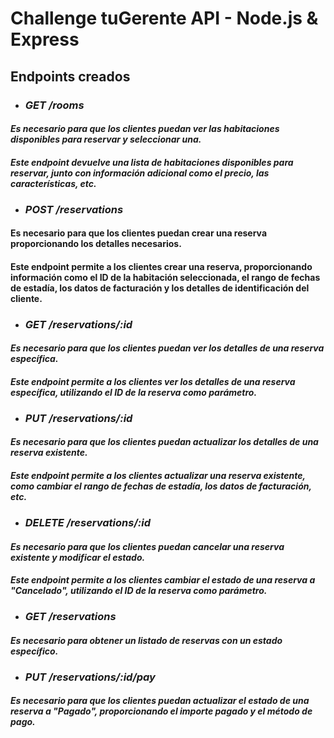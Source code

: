 # Challenge tuGerente API - Node.js & Express

## Endpoints creados

* ### ***GET /rooms***
#### _Es necesario para que los clientes puedan ver las habitaciones disponibles para reservar y seleccionar una._
#### _*Este endpoint devuelve una lista de habitaciones disponibles para reservar, junto con información adicional como el precio, las características, etc.*_

* ### ***POST /reservations***
#### Es necesario para que los clientes puedan crear una reserva proporcionando los detalles necesarios.
#### Este endpoint permite a los clientes crear una reserva, proporcionando información como el ID de la habitación seleccionada, el rango de fechas de estadía, los datos de facturación y los detalles de identificación del cliente. 


* ### ***GET /reservations/:id***
#### _Es necesario para que los clientes puedan ver los detalles de una reserva específica._
#### _Este endpoint permite a los clientes ver los detalles de una reserva específica, utilizando el ID de la reserva como parámetro._

* ### ***PUT /reservations/:id***
#### _Es necesario para que los clientes puedan actualizar los detalles de una reserva existente._
#### _Este endpoint permite a los clientes actualizar una reserva existente, como cambiar el rango de fechas de estadía, los datos de facturación, etc._


* ### ***DELETE /reservations/:id***
#### _Es necesario para que los clientes puedan cancelar una reserva existente y modificar el estado._
#### _Este endpoint permite a los clientes cambiar el estado de una reserva a "Cancelado", utilizando el ID de la reserva como parámetro._


* ### ***GET /reservations***
#### _Es necesario para obtener un listado de reservas con un estado específico._


* ### ***PUT /reservations/:id/pay***
#### _Es necesario para que los clientes puedan actualizar el estado de una reserva a "Pagado", proporcionando el importe pagado y el método de pago._


